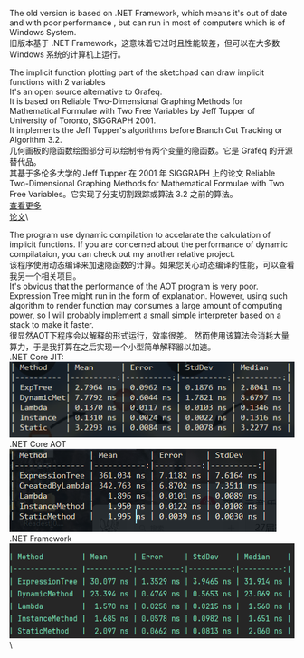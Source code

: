 The old version is based on .NET Framework, which means it's out of date and with poor performance , but can run in most of computers which is of Windows System. \
旧版本基于 .NET Framework，这意味着它过时且性能较差，但可以在大多数 Windows 系统的计算机上运行。

The implicit function plotting part of the sketchpad can draw implicit functions with 2 variables \
It's an open source alternative to Grafeq. \
It is based on Reliable Two-Dimensional Graphing Methods for Mathematical Formulae with Two Free Variables by Jeff
Tupper of University of Toronto, SIGGRAPH 2001. \
It implements the Jeff Tupper's algorithms before Branch Cut Tracking or Algorithm 3.2.\
几何画板的隐函数绘图部分可以绘制带有两个变量的隐函数。它是 Grafeq 的开源替代品。\
其基于多伦多大学的 Jeff Tupper 在 2001 年 SIGGRAPH 上的论文 Reliable Two-Dimensional Graphing Methods for Mathematical Formulae with Two Free Variables。它实现了分支切割跟踪或算法 3.2 之前的算法。 \
[查看更多](Example.md)\
[论文](https://www.dgp.toronto.edu/~mooncake/msc.html)\

The program use dynamic compilation to accelarate the calculation of implicit functions. If you are concerned about the performance of dynamic compilataion, you can check out my another relative project. \
该程序使用动态编译来加速隐函数的计算。如果您关心动态编译的性能，可以查看我另一个相关项目。 \
It's obvious that the performance of the AOT program is very poor. Expression Tree might run in the form of explanation. However, using such algorithm to render function may consumes a large amount of computing power, so I will probably implement a small simple interpreter based on a stack to make it faster.\
很显然AOT下程序会以解释的形式运行，效率很差。 然而使用该算法会消耗大量算力，于是我打算在之后实现一个小型简单解释器以加速。 \
.NET Core JIT:\
![.NET Core JIT](./Images/Core_JIT.png)\
.NET Core AOT\
![.NET Core AOT](./Images/Core_AOT.png)\
.NET Framework\
![.NET Framework](./Images/Framework.png)\